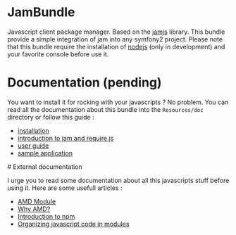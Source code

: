 JamBundle
=========

Javascript client package manager. Based on the [jamjs](http://jamjs.org/) library. This bundle
provide a simple integration of jam into any symfony2 project. Please note that this bundle
require the installation of [nodejs](http://nodejs.org/) (only in development) and your favorite
console before use it.

# Documentation (pending)

You want to install it for rocking with your javascripts ? No problem. You can read
all the documentation about this bundle into the `Resources/doc` directory or follow
this guide :

-	[installation](https://github.com/davidjegat/JamBundle/Resources/doc/installation.md)
-	[introduction to jam and require.js](https://github.com/davidjegat/JamBundle/Resources/doc/introduction.md)
-	[user guide](https://github.com/davidjegat/JamBundle/Resources/doc/user_guide.md)
-	[sample application](https://github.com/davidjegat/JamBundle/Resources/doc/sample.md)

# External documentation

I urge you to read some documentation about all this javascripts stuff before using it. Here are some
usefull articles :

-	[AMD Module](https://github.com/amdjs/amdjs-api/wiki/AMD)
-	[Why AMD?](http://requirejs.org/docs/whyamd.html)
-	[Introduction to npm](http://howtonode.org/introduction-to-npm)
-	[Organizing javascript code in modules](http://weblog.bocoup.com/organizing-your-backbone-js-application-with-modules/)